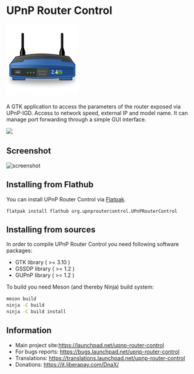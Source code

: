 # UPnP Router Control

![logo](data/apps_scalable_org.upnproutercontrol.UPnPRouterControl.svg)

A GTK application to access the parameters of the router exposed via UPnP-IGD. Access to network speed, external IP and model name. It can manage port forwarding through a simple GUI interface.

<a href="https://flathub.org/apps/details/org.upnproutercontrol.UPnPRouterControl">
<img src="https://flathub.org/assets/badges/flathub-badge-en.svg" width="190px" />
</a>

## Screenshot

![screenshot](https://gitlab.gnome.org/DnaX/upnp-router-control/-/raw/develop/data/screenshots/urc1.png)

## Installing from Flathub

You can install UPnP Router Control via [Flatpak](https://flathub.org/apps/details/org.upnproutercontrol.UPnPRouterControl).

    flatpak install flathub org.upnproutercontrol.UPnPRouterControl

## Installing from sources

In order to compile UPnP Router Control you need following software packages:
* GTK library ( >= 3.10 )
* GSSDP library ( >= 1.2 )
* GUPnP library ( >= 1.2 )

To build you need Meson (and thereby Ninja) build system:

```bash
meson build
ninja -C build
ninja -C build install
```

## Information

* Main project site:https://launchpad.net/upnp-router-control
* For bugs reports: https://bugs.launchpad.net/upnp-router-control
* Translations: https://translations.launchpad.net/upnp-router-control
* Donations: https://it.liberapay.com/DnaX/

